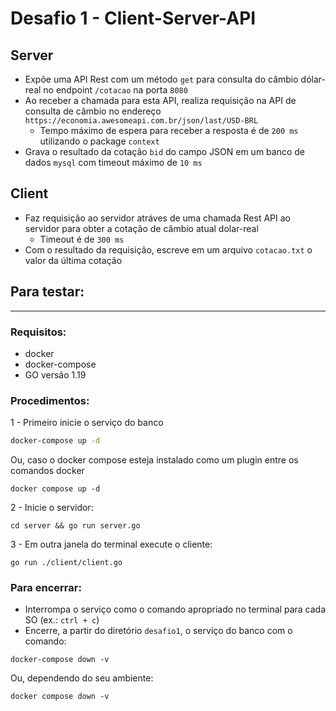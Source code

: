 # Desafio 1 - Client-Server-API

## Server

- Expõe uma API Rest com um método `get` para consulta do câmbio dólar-real no endpoint `/cotacao` na porta `8080`
- Ao receber a chamada para esta API, realiza requisição na API de consulta de câmbio no endereço `https://economia.awesomeapi.com.br/json/last/USD-BRL`
  - Tempo máximo de espera para receber a resposta é de `200 ms` utilizando o package `context`
- Grava o resultado da cotação `bid` do campo JSON em um banco de dados `mysql` com timeout máximo de `10 ms`

## Client

- Faz requisição ao servidor atráves de uma chamada Rest API ao servidor para obter a cotação de câmbio atual dolar-real
  - Timeout é de `300 ms`
- Com o resultado da requisição, escreve em um arquivo `cotacao.txt` o valor da última cotação

## Para testar:
---
### Requisitos:
- docker
- docker-compose
- GO versão 1.19

### Procedimentos:

1 - Primeiro inicie o serviço do banco

``` bash
docker-compose up -d
``` 

Ou, caso o docker compose esteja instalado como um plugin entre os comandos docker

```
docker compose up -d
```

2 - Inicie o servidor:
```
cd server && go run server.go
```

3 - Em outra janela do terminal execute o cliente:
```
go run ./client/client.go
```

### Para encerrar:

- Interrompa o serviço como o comando apropriado no terminal para cada SO (ex.: `ctrl + c`)
- Encerre, a partir do diretório `desafio1`, o serviço do banco com o comando:
```
docker-compose down -v
```
Ou, dependendo do seu ambiente:
```
docker compose down -v
```
